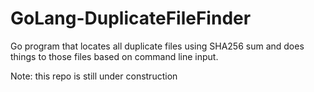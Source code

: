 # GoLang-DuplicateFileFinder
Go program that locates all duplicate files using SHA256 sum and does things to those files based on command line input.

Note: this repo is still under construction
